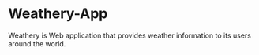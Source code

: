 # Weathery-App
Weathery is Web application that provides weather information to its users around the world.
